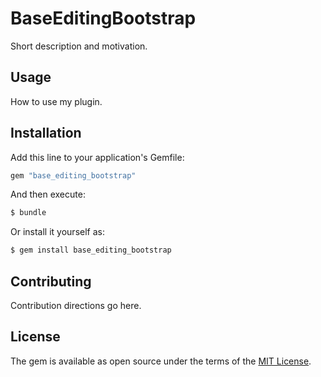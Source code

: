 # BaseEditingBootstrap
Short description and motivation.

## Usage
How to use my plugin.

## Installation
Add this line to your application's Gemfile:

```ruby
gem "base_editing_bootstrap"
```

And then execute:
```bash
$ bundle
```

Or install it yourself as:
```bash
$ gem install base_editing_bootstrap
```

## Contributing
Contribution directions go here.

## License
The gem is available as open source under the terms of the [MIT License](https://opensource.org/licenses/MIT).

